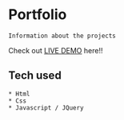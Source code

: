 # Portfolio
```
Information about the projects
```
Check out [LIVE DEMO](https://portfolio-tk1.herokuapp.com/) here!!
## Tech used
```
* Html
* Css
* Javascript / JQuery
```
